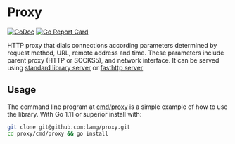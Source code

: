 # Proxy

[![GoDoc][0]][1] [![Go Report Card][2]][3]

HTTP proxy that dials connections according parameters determined by request method, URL, remote address and time. These parameters include parent proxy (HTTP or SOCKS5), and network interface. It can be served using [standard library server][4] or [fasthttp server][5]

## Usage

The command line program at [cmd/proxy](cmd/proxy) is a simple example of how to use the library. With Go 1.11 or superior install with:

```sh
git clone git@github.com:lamg/proxy.git
cd proxy/cmd/proxy && go install
```

[0]: https://godoc.org/github.com/lamg/proxy?status.svg
[1]: https://godoc.org/github.com/lamg/proxy

[2]: https://goreportcard.com/badge/github.com/lamg/proxy
[3]: https://goreportcard.com/report/github.com/lamg/proxy

[4]: https://godoc.org/net/http#Server
[5]: https://godoc.org/github.com/valyala/fasthttp#Server
